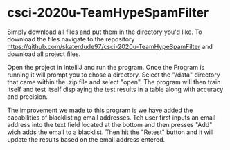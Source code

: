 # csci-2020u-TeamHypeSpamFilter

Simply download all files and put them in the directory you'd like.
To download the files navigate to the repository https://github.com/skaterdude97/csci-2020u-TeamHypeSpamFilter and download all project
files.

Open the project in IntelliJ and run the program. 
Once the Program is running it will prompt you to chose a directory. Select the "/data" directory that came within the .zip file and
select "open". The program will then train itself and test itself displaying the test results in a table along with accuracy and 
precision.

The improvement we made to this program is we have added the capabilities of blacklisting email addresses. Teh user first inputs an 
email address into the text field located at the bottom and then presses "Add" wich adds the email to a blacklist. Then hit the "Retest"
button and it will update the results based on the email address entered.